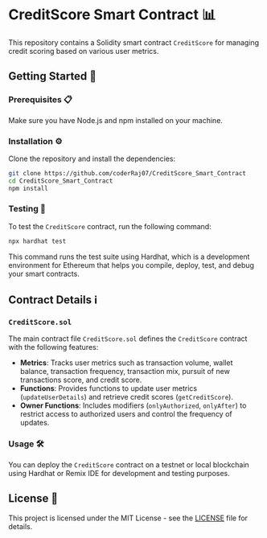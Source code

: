 # CreditScore Smart Contract 📊

This repository contains a Solidity smart contract `CreditScore` for managing credit scoring based on various user metrics.

## Getting Started 🚀

### Prerequisites 📋

Make sure you have Node.js and npm installed on your machine.

### Installation ⚙️

Clone the repository and install the dependencies:

```bash
git clone https://github.com/coderRaj07/CreditScore_Smart_Contract
cd CreditScore_Smart_Contract
npm install
```

### Testing 🧪

To test the `CreditScore` contract, run the following command:

```bash
npx hardhat test
```

This command runs the test suite using Hardhat, which is a development environment for Ethereum that helps you compile, deploy, test, and debug your smart contracts.

## Contract Details ℹ️

### `CreditScore.sol`

The main contract file `CreditScore.sol` defines the `CreditScore` contract with the following features:

- **Metrics**: Tracks user metrics such as transaction volume, wallet balance, transaction frequency, transaction mix, pursuit of new transactions score, and credit score.
- **Functions**: Provides functions to update user metrics (`updateUserDetails`) and retrieve credit scores (`getCreditScore`).
- **Owner Functions**: Includes modifiers (`onlyAuthorized`, `onlyAfter`) to restrict access to authorized users and control the frequency of updates.

### Usage 🛠️

You can deploy the `CreditScore` contract on a testnet or local blockchain using Hardhat or Remix IDE for development and testing purposes.

## License 📜

This project is licensed under the MIT License - see the [LICENSE](LICENSE) file for details.